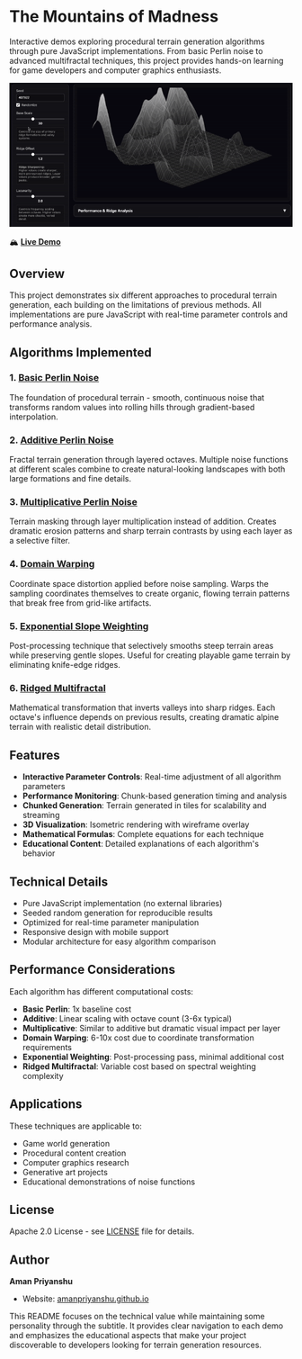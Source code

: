 # The Mountains of Madness

Interactive demos exploring procedural terrain generation algorithms through pure JavaScript implementations. From basic Perlin noise to advanced multifractal techniques, this project provides hands-on learning for game developers and computer graphics enthusiasts.

![GIF showing example](/example.gif)

🏔️ **[Live Demo](https://amanpriyanshu.github.io/The-Mountains-of-Madness/)**

## Overview

This project demonstrates six different approaches to procedural terrain generation, each building on the limitations of previous methods. All implementations are pure JavaScript with real-time parameter controls and performance analysis.

## Algorithms Implemented

### 1. [Basic Perlin Noise](simple-perlin.html)
The foundation of procedural terrain - smooth, continuous noise that transforms random values into rolling hills through gradient-based interpolation.

### 2. [Additive Perlin Noise](additive-perlin.html) 
Fractal terrain generation through layered octaves. Multiple noise functions at different scales combine to create natural-looking landscapes with both large formations and fine details.

### 3. [Multiplicative Perlin Noise](multiplicative-perlin.html)
Terrain masking through layer multiplication instead of addition. Creates dramatic erosion patterns and sharp terrain contrasts by using each layer as a selective filter.

### 4. [Domain Warping](domain-warping.html)
Coordinate space distortion applied before noise sampling. Warps the sampling coordinates themselves to create organic, flowing terrain patterns that break free from grid-like artifacts.

### 5. [Exponential Slope Weighting](exponential-weighting.html)
Post-processing technique that selectively smooths steep terrain areas while preserving gentle slopes. Useful for creating playable game terrain by eliminating knife-edge ridges.

### 6. [Ridged Multifractal](ridged-multifractal.html)
Mathematical transformation that inverts valleys into sharp ridges. Each octave's influence depends on previous results, creating dramatic alpine terrain with realistic detail distribution.

## Features

- **Interactive Parameter Controls**: Real-time adjustment of all algorithm parameters
- **Performance Monitoring**: Chunk-based generation timing and analysis
- **Chunked Generation**: Terrain generated in tiles for scalability and streaming
- **3D Visualization**: Isometric rendering with wireframe overlay
- **Mathematical Formulas**: Complete equations for each technique
- **Educational Content**: Detailed explanations of each algorithm's behavior

## Technical Details

- Pure JavaScript implementation (no external libraries)
- Seeded random generation for reproducible results
- Optimized for real-time parameter manipulation
- Responsive design with mobile support
- Modular architecture for easy algorithm comparison

## Performance Considerations

Each algorithm has different computational costs:
- **Basic Perlin**: 1x baseline cost
- **Additive**: Linear scaling with octave count (3-6x typical)
- **Multiplicative**: Similar to additive but dramatic visual impact per layer
- **Domain Warping**: 6-10x cost due to coordinate transformation requirements
- **Exponential Weighting**: Post-processing pass, minimal additional cost
- **Ridged Multifractal**: Variable cost based on spectral weighting complexity

## Applications

These techniques are applicable to:
- Game world generation
- Procedural content creation
- Computer graphics research
- Generative art projects
- Educational demonstrations of noise functions

## License

Apache 2.0 License - see [LICENSE](LICENSE) file for details.

## Author

**Aman Priyanshu**  
- Website: [amanpriyanshu.github.io](https://amanpriyanshu.github.io/)

This README focuses on the technical value while maintaining some personality through the subtitle. It provides clear navigation to each demo and emphasizes the educational aspects that make your project discoverable to developers looking for terrain generation resources.
